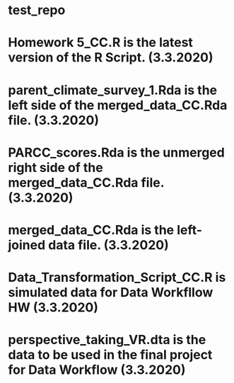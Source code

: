 # test_repo

# Homework 5_CC.R is the latest version of the R Script. (3.3.2020)

# parent_climate_survey_1.Rda is the left side of the merged_data_CC.Rda file. (3.3.2020)

# PARCC_scores.Rda is the unmerged right side of the merged_data_CC.Rda file. (3.3.2020)

# merged_data_CC.Rda is the left-joined data file. (3.3.2020)

# Data_Transformation_Script_CC.R is simulated data for Data Workfllow HW (3.3.2020)




# perspective_taking_VR.dta is the data to be used in the final project for Data Workflow (3.3.2020)

